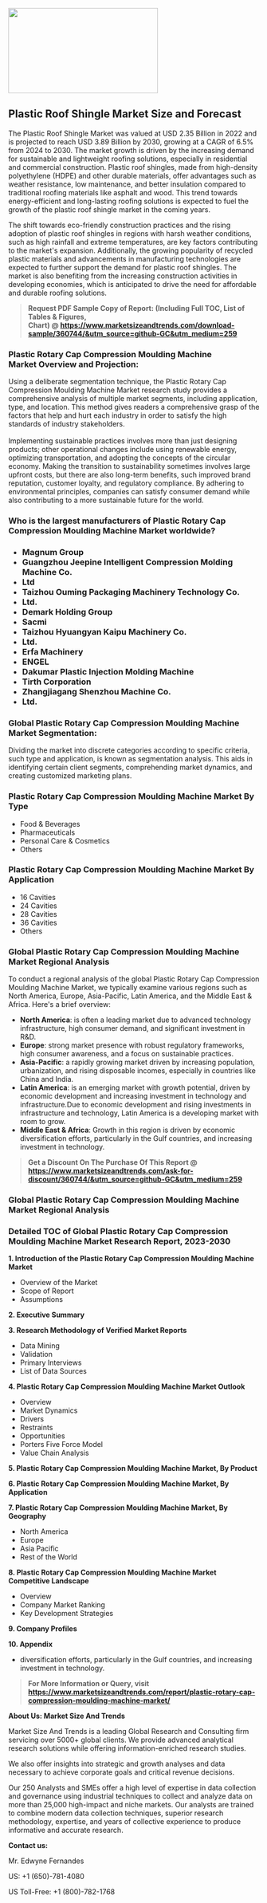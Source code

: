 <p><img class="alignnone size-medium wp-image-20088" src="https://ffe5etoiles.com/wp-content/uploads/2024/12/MST1-300x171.png" alt="" width="300" height="171" /></p><h2>Plastic Roof Shingle Market Size and Forecast</h2><p>The Plastic Roof Shingle Market was valued at USD 2.35 Billion in 2022 and is projected to reach USD 3.89 Billion by 2030, growing at a CAGR of 6.5% from 2024 to 2030. The market growth is driven by the increasing demand for sustainable and lightweight roofing solutions, especially in residential and commercial construction. Plastic roof shingles, made from high-density polyethylene (HDPE) and other durable materials, offer advantages such as weather resistance, low maintenance, and better insulation compared to traditional roofing materials like asphalt and wood. This trend towards energy-efficient and long-lasting roofing solutions is expected to fuel the growth of the plastic roof shingle market in the coming years.</p><p>The shift towards eco-friendly construction practices and the rising adoption of plastic roof shingles in regions with harsh weather conditions, such as high rainfall and extreme temperatures, are key factors contributing to the market's expansion. Additionally, the growing popularity of recycled plastic materials and advancements in manufacturing technologies are expected to further support the demand for plastic roof shingles. The market is also benefiting from the increasing construction activities in developing economies, which is anticipated to drive the need for affordable and durable roofing solutions.</p></p><blockquote id="" class=""><strong>Request PDF Sample Copy of Report: (Including Full TOC, List of Tables &amp; Figures, Chart)&nbsp;@&nbsp;<strong><a href="https://www.marketsizeandtrends.com/download-sample/360744/&utm_source=github-GC&utm_medium=259" target="_blank">https://www.marketsizeandtrends.com/download-sample/360744/&utm_source=github-GC&utm_medium=259</a></strong></strong></blockquote><h3 id="" class="">Plastic Rotary Cap Compression Moulding Machine Market&nbsp;Overview and Projection:</h3><p id="" class="">Using a deliberate segmentation technique, the Plastic Rotary Cap Compression Moulding Machine Market research study provides a comprehensive analysis of multiple market segments, including application, type, and location. This method gives readers a comprehensive grasp of the factors that help and hurt each industry in order to satisfy the high standards of industry stakeholders. <br /> <br />Implementing sustainable practices involves more than just designing products; other operational changes include using renewable energy, optimizing transportation, and adopting the concepts of the circular economy. Making the transition to sustainability sometimes involves large upfront costs, but there are also long-term benefits, such improved brand reputation, customer loyalty, and regulatory compliance. By adhering to environmental principles, companies can satisfy consumer demand while also contributing to a more sustainable future for the world.</p><h3 id="" class="">Who is the largest manufacturers of&nbsp;Plastic Rotary Cap Compression Moulding Machine Market worldwide?</h3><h3 class=""><p><ul><li>Magnum Group </li><li> Guangzhou Jeepine Intelligent Compression Molding Machine Co. </li><li> Ltd </li><li> Taizhou Ouming Packaging Machinery Technology Co. </li><li> Ltd. </li><li> Demark Holding Group </li><li> Sacmi </li><li> Taizhou Hyuangyan Kaipu Machinery Co. </li><li> Ltd. </li><li> Erfa Machinery </li><li> ENGEL </li><li> Dakumar Plastic Injection Molding Machine </li><li> Tirth Corporation </li><li> Zhangjiagang Shenzhou Machine Co. </li><li> Ltd.</li></ul></p></h3><h3 id="" class="">Global&nbsp;Plastic Rotary Cap Compression Moulding Machine Market Segmentation:</h3><p id="" class="">Dividing the market into discrete categories according to specific criteria, such type and application, is known as segmentation analysis. This aids in identifying certain client segments, comprehending market dynamics, and creating customized marketing plans.</p><h3 id="" class="">Plastic Rotary Cap Compression Moulding Machine Market&nbsp;By Type</h3><p><p><ul><li>Food & Beverages</li><li> Pharmaceuticals</li><li> Personal Care & Cosmetics</li><li> Others</p></li></ul></p></p><h3 id="" class="">Plastic Rotary Cap Compression Moulding Machine Market&nbsp;By Application</h3><p class=""><p><ul><li>16 Cavities</li><li> 24 Cavities</li><li> 28 Cavities</li><li> 36 Cavities</li><li> Others</li></ul></p></p><h3 id="" class="">Global Plastic Rotary Cap Compression Moulding Machine Market Regional Analysis</h3><p id="" class="">To conduct a regional analysis of the global Plastic Rotary Cap Compression Moulding Machine Market, we typically examine various regions such as North America, Europe, Asia-Pacific, Latin America, and the Middle East &amp; Africa. Here's a brief overview:</p><ul><li><strong>North America</strong>: is often a leading market due to advanced technology infrastructure, high consumer demand, and significant investment in R&amp;D.</li><li><strong>Europe</strong>: strong market presence with robust regulatory frameworks, high consumer awareness, and a focus on sustainable practices.</li><li><strong>Asia-Pacific</strong>: a rapidly growing market driven by increasing population, urbanization, and rising disposable incomes, especially in countries like China and India.</li><li><strong>Latin America</strong>: is an emerging market with growth potential, driven by economic development and increasing investment in technology and infrastructure.Due to economic development and rising investments in infrastructure and technology, Latin America is a developing market with room to grow.</li><li><strong>Middle East &amp; Africa</strong>: Growth in this region is driven by economic diversification efforts, particularly in the Gulf countries, and increasing investment in technology.</li></ul><blockquote id="" class=""><strong>Get a Discount On The Purchase Of This Report @ <strong><a href="https://www.marketsizeandtrends.com/ask-for-discount/360744/&utm_source=github-GC&utm_medium=259" target="_blank">https://www.marketsizeandtrends.com/ask-for-discount/360744/&utm_source=github-GC&utm_medium=259</a></strong></strong></blockquote><h3 id="" class="">Global Plastic Rotary Cap Compression Moulding Machine Market Regional Analysis</h3><h3 id="" class="">Detailed TOC of Global Plastic Rotary Cap Compression Moulding Machine Market Research Report, 2023-2030</h3><p id="" class=""><strong>1. Introduction of the Plastic Rotary Cap Compression Moulding Machine Market</strong></p><ul><li>Overview of the Market</li><li>Scope of Report</li><li>Assumptions</li></ul><p id="" class=""><strong>2. Executive Summary</strong></p><p id="" class=""><strong>3. Research Methodology of Verified Market Reports</strong></p><ul><li>Data Mining</li><li>Validation</li><li>Primary Interviews</li><li>List of Data Sources</li></ul><p id="" class=""><strong>4. Plastic Rotary Cap Compression Moulding Machine Market Outlook</strong></p><ul><li>Overview</li><li>Market Dynamics</li><li>Drivers</li><li>Restraints</li><li>Opportunities</li><li>Porters Five Force Model</li><li>Value Chain Analysis</li></ul><p id="" class=""><strong>5. Plastic Rotary Cap Compression Moulding Machine Market, By Product</strong></p><p id="" class=""><strong>6. Plastic Rotary Cap Compression Moulding Machine Market, By Application</strong></p><p id="" class=""><strong>7. Plastic Rotary Cap Compression Moulding Machine Market, By Geography</strong></p><ul><li>North America</li><li>Europe</li><li>Asia Pacific</li><li>Rest of the World</li></ul><p id="" class=""><strong>8. Plastic Rotary Cap Compression Moulding Machine Market Competitive Landscape</strong></p><ul><li>Overview</li><li>Company Market Ranking</li><li>Key Development Strategies</li></ul><p id="" class=""><strong>9. Company Profiles</strong></p><p id="" class=""><strong>10. Appendix</strong></p><ul><li>diversification efforts, particularly in the Gulf countries, and increasing investment in technology.</li></ul><blockquote id="" class=""><strong>For More Information or Query, visit <strong><strong><a href="https://www.marketsizeandtrends.com/report/plastic-rotary-cap-compression-moulding-machine-market/" target="_blank">https://www.marketsizeandtrends.com/report/plastic-rotary-cap-compression-moulding-machine-market/</a></strong></strong></strong></blockquote><p id="" class=""><strong>About Us: Market Size And Trends</strong></p><p id="" class="">Market Size And Trends is a leading Global Research and Consulting firm servicing over 5000+ global clients. We provide advanced analytical research solutions while offering information-enriched research studies.</p><p id="" class="">We also offer insights into strategic and growth analyses and data necessary to achieve corporate goals and critical revenue decisions.</p><p id="" class="">Our 250 Analysts and SMEs offer a high level of expertise in data collection and governance using industrial techniques to collect and analyze data on more than 25,000 high-impact and niche markets. Our analysts are trained to combine modern data collection techniques, superior research methodology, expertise, and years of collective experience to produce informative and accurate research.</p><p id="" class=""><strong>Contact us:</strong></p><p id="" class="">Mr. Edwyne Fernandes</p><p id="" class="">US: +1 (650)-781-4080</p><p id="" class="">US Toll-Free: +1 (800)-782-1768</p>

